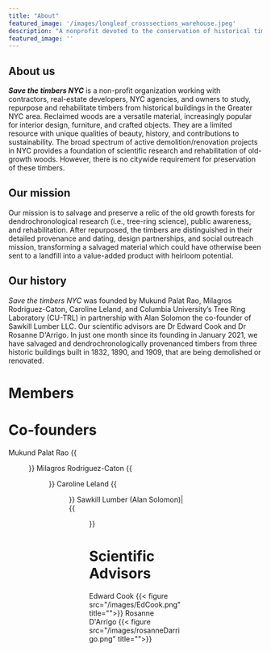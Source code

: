 ```yaml
---
title: "About"
featured_image: '/images/longleaf_crosssections_warehouse.jpeg'
description: "A nonprofit devoted to the conservation of historical timbers in NYC."
featured_image: ''
---
```

## About us

**_Save the timbers NYC_** is a non-profit organization working with contractors, real-estate developers, NYC agencies, and owners to study, repurpose and rehabilitate timbers from historical buildings in the Greater NYC area. Reclaimed woods are a versatile material, increasingly popular for interior design, furniture, and crafted objects. They are a limited resource with unique qualities of beauty, history, and contributions to sustainability. The broad spectrum of active demolition/renovation projects in NYC provides a foundation of scientific research and rehabilitation of old-growth woods. However, there is no citywide requirement for preservation of these timbers.
 
## Our mission
Our mission is to salvage and preserve a relic of the old growth forests for dendrochronological research (i.e., tree-ring science), public awareness, and rehabilitation.
After repurposed, the timbers are distinguished in their detailed provenance and dating, design partnerships, and social outreach mission, transforming a salvaged material which could have otherwise been sent to a landfill into a value-added product with heirloom potential.

## Our history
_Save the timbers NYC_ was founded by Mukund Palat Rao, Milagros Rodriguez-Caton, Caroline Leland, and Columbia University’s Tree Ring Laboratory (CU-TRL) in partnership with Alan Solomon the co-founder of Sawkill Lumber LLC. Our scientific advisors are Dr Edward Cook and Dr Rosanne D'Arrigo.
In just one month since its founding in January 2021, we have salvaged and dendrochronologically provenanced timbers from three historic buildings built in 1832, 1890, and 1909, that are being demolished or renovated.



# Members
# Co-founders
Mukund Palat Rao
{{<figure  src="/en/about/_index_files/mukund.png" alt="" width="100px">}}
Milagros Rodriguez-Caton
{{<figure src="/en/about/_index_files/Mili.png" alt="" width="100px">}}
Caroline Leland
{{<figure src="/en/about/_index_files/Cari.png" alt="" width="100px">}}
Sawkill Lumber (Alan Solomon)|  
{{<figure src="/en/about/_index_files/Alan.png" alt="" width="100px">}}
# Scientific Advisors
Edward Cook
{{< figure src="/images/EdCook.png" title="">}}
Rosanne D'Arrigo
{{< figure src="/images/rosanneDarrigo.png" title="">}}


